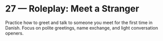 # 27 — Roleplay: Meet a Stranger

Practice how to greet and talk to someone you meet for the first time in Danish. Focus on polite greetings, name exchange, and light conversation openers.